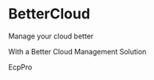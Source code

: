 # BetterCloud


Manage your cloud better

With a Better Cloud Management Solution


<link href='https://ecppro.com'>EcpPro</link>
